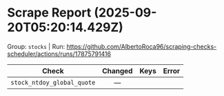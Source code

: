 # Scrape Report (2025-09-20T05:20:14.429Z)

Group: `stocks`  |  Run: https://github.com/AlbertoRoca96/scraping-checks-scheduler/actions/runs/17875791416

| Check | Changed | Keys | Error |
|---|:---:|:--|:--|
| `stock_ntdoy_global_quote` | — |  |  |
